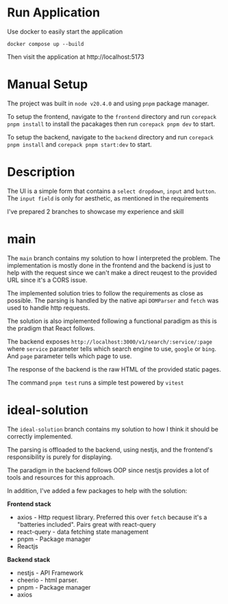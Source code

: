 # Run Application
Use docker to easily start the application
```
docker compose up --build
```

Then visit the application at http://localhost:5173

# Manual Setup
The project was built in `node v20.4.0` and using `pnpm` package manager.

To setup the frontend, navigate to the `frontend` directory and run `corepack pnpm install` to install the pacakages then run `corepack pnpm dev` to start.

To setup the backend, navigate to the `backend` directory and run `corepack pnpm install` and `corepack pnpm start:dev` to start.

# Description
The UI is a simple form that contains a `select dropdown`, `input` and `button`.
The `input field` is only for aesthetic, as mentioned in the requirements

I've prepared 2 branches to showcase my experience and skill

# main
The `main` branch contains my solution to how I interpreted the problem. The implementation is mostly done in the frontend and the backend is just to help with the request since we can't make a direct reuqest to the provided URL since it's a CORS issue.

The implemented solution tries to follow the requirements as close as possible. The parsing is handled by the native api `DOMParser` and `fetch` was used to handle http requests.

The solution is also implemented following a functional paradigm as this is the pradigm that React follows.

The backend exposes `http://localhost:3000/v1/search/:service/:page` where `service` parameter tells which search engine to use, `google` or `bing`. And `page` parameter tells which page to use.

The response of the backend is the raw HTML of the provided static pages.

The command `pnpm test` runs a simple test powered by `vitest`

# ideal-solution
The `ideal-solution` branch contains my solution to how I think it should be correctly implemented.

The parsing is offloaded to the backend, using nestjs, and the frontend's responsibility is purely for displaying.

The paradigm in the backend follows OOP since nestjs provides a lot of tools and resources for this approach.

In addition, I've added a few packages to help with the solution:

**Frontend stack**
- axios - Http request library. Preferred this over `fetch` because it's a "batteries included". Pairs great with react-query
- react-query - data fetching state management
- pnpm - Package manager
- Reactjs

**Backend stack**
- nestjs - API Framework
- cheerio - html parser.
- pnpm - Package manager
- axios
